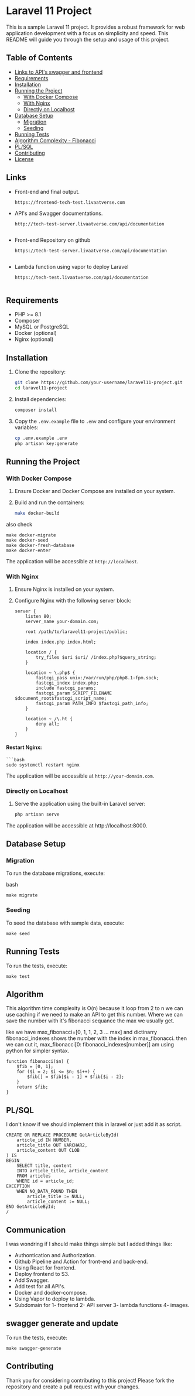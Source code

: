 # Laravel 11 Project

This is a sample Laravel 11 project. It provides a robust framework for web application development with a focus on simplicity and speed. This README will guide you through the setup and usage of this project.

## Table of Contents

- [Links to API's swagger and frontend](#Links)
- [Requirements](#requirements)
- [Installation](#installation)
- [Running the Project](#running-the-project)
  - [With Docker Compose](#with-docker-compose)
  - [With Nginx](#with-nginx)
  - [Directly on Localhost](#directly-on-localhost)
- [Database Setup](#database-setup)
  - [Migration](#migration)
  - [Seeding](#seeding)
- [Running Tests](#running-tests)
- [Algorithm Complexity - Fibonacci](#Algorithm)
- [PL/SQL](#PL/SQL)
- [Contributing](#contributing)
- [License](#license)

## Links

- Front-end and final output.

  ```
  https://frontend-tech-test.livaatverse.com
  
- API's and Swagger documentations.
  
  ```
  http://tech-test-server.livaatverse.com/api/documentation

  
- Front-end Repository on github
  
  ```
  https://tech-test-server.livaatverse.com/api/documentation

  
- Lambda function using vapor to deploy Laravel
  
  ```
  https://tech-test.livaatverse.com/api/documentation


## Requirements

- PHP >= 8.1
- Composer
- MySQL or PostgreSQL
- Docker (optional)
- Nginx (optional)

## Installation

1. Clone the repository:

   ```bash
   git clone https://github.com/your-username/laravel11-project.git
   cd laravel11-project
2. Install dependencies:

   ```bash
   composer install
3. Copy the `.env.example` file to `.env` and configure your environment variables:

   ```bash
   cp .env.example .env
   php artisan key:generate

## Running the Project

### With Docker Compose

1. Ensure Docker and Docker Compose are installed on your system.
2. Build and run the containers:

   ```bash
   make docker-build
   
also check

    make docker-migrate
    make docker-seed
    make docker-fresh-database
    make docker-enter

The application will be accessible at `http://localhost`.

### With Nginx

1. Ensure Nginx is installed on your system.
2. Configure Nginx with the following server block:

   ```nginx
   server {
       listen 80;
       server_name your-domain.com;

       root /path/to/laravel11-project/public;

       index index.php index.html;

       location / {
           try_files $uri $uri/ /index.php?$query_string;
       }

       location ~ \.php$ {
           fastcgi_pass unix:/var/run/php/php8.1-fpm.sock;
           fastcgi_index index.php;
           include fastcgi_params;
           fastcgi_param SCRIPT_FILENAME $document_root$fastcgi_script_name;
           fastcgi_param PATH_INFO $fastcgi_path_info;
       }

       location ~ /\.ht {
           deny all;
       }
   }
#### Restart Nginx:

    ```bash
    sudo systemctl restart nginx

The application will be accessible at `http://your-domain.com`.

### Directly on Localhost

1. Serve the application using the built-in Laravel server:

   ```bash
   php artisan serve

The application will be accessible at http://localhost:8000.

## Database Setup
### Migration
To run the database migrations, execute:

bash

    make migrate

### Seeding
To seed the database with sample data, execute:

    make seed

## Running Tests
To run the tests, execute:

    make test

## Algorithm
This algorithm time complexity is O(n) because it loop from 2 to n we can use caching if we need to make an API to get this number.
Where we can save the number with it's fibonacci sequance the max we usually get.

like we have max_fibonacci=[0, 1, 1, 2, 3 ... max] and dictinarry fibonacci_indexes shows the number with the index in max_fibonacci.
then we can cut it,
max_fibonacci[0: fibonacci_indexes[number]]
am using python for simpler syntax.

    
    function fibonacci($n) {
        $fib = [0, 1];
        for ($i = 2; $i <= $n; $i++) {
            $fib[] = $fib[$i - 1] + $fib[$i - 2];
        }
        return $fib;
    }


## PL/SQL

I don't know if we should implement this in laravel or just add it as script.

    
    CREATE OR REPLACE PROCEDURE GetArticleById(
        article_id IN NUMBER,
        article_title OUT VARCHAR2,
        article_content OUT CLOB
    ) IS
    BEGIN
        SELECT title, content
        INTO article_title, article_content
        FROM articles
        WHERE id = article_id;
    EXCEPTION
        WHEN NO_DATA_FOUND THEN
            article_title := NULL;
            article_content := NULL;
    END GetArticleById;
    /

## Communication

I was wondring if I should make things simple but I added things like:

  - Authontication and Authorization.
  - Github Pipeline and Action for front-end and back-end.
  - Using React for frontend.
  - Deploy frontend to S3.
  - Add Swagger.
  - Add test for all API's.
  - Docker and docker-compose.
  - Using Vapor to deploy to lambda.
  - Subdomain for 1- frontend 2- API server 3- lambda functions 4- images.

## swagger generate and update
To run the tests, execute:

    make swagger-generate

## Contributing
Thank you for considering contributing to this project! Please fork the repository and create a pull request with your changes.


